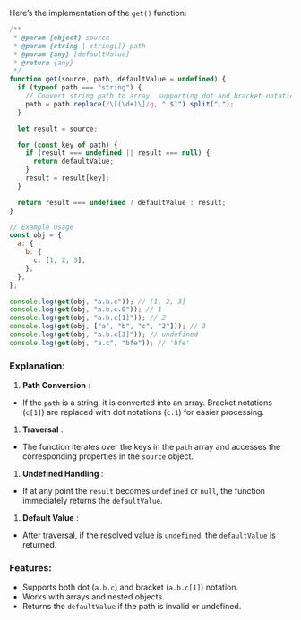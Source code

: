 Here’s the implementation of the `get()` function:

```javascript
/**
 * @param {object} source
 * @param {string | string[]} path
 * @param {any} [defaultValue]
 * @return {any}
 */
function get(source, path, defaultValue = undefined) {
  if (typeof path === "string") {
    // Convert string path to array, supporting dot and bracket notations
    path = path.replace(/\[(\d+)\]/g, ".$1").split(".");
  }

  let result = source;

  for (const key of path) {
    if (result === undefined || result === null) {
      return defaultValue;
    }
    result = result[key];
  }

  return result === undefined ? defaultValue : result;
}

// Example usage
const obj = {
  a: {
    b: {
      c: [1, 2, 3],
    },
  },
};

console.log(get(obj, "a.b.c")); // [1, 2, 3]
console.log(get(obj, "a.b.c.0")); // 1
console.log(get(obj, "a.b.c[1]")); // 2
console.log(get(obj, ["a", "b", "c", "2"])); // 3
console.log(get(obj, "a.b.c[3]")); // undefined
console.log(get(obj, "a.c", "bfe")); // 'bfe'
```

### Explanation:

1. **Path Conversion** :

* If the `path` is a string, it is converted into an array. Bracket notations (`c[1]`) are replaced with dot notations (`c.1`) for easier processing.

1. **Traversal** :

* The function iterates over the keys in the `path` array and accesses the corresponding properties in the `source` object.

1. **Undefined Handling** :

* If at any point the `result` becomes `undefined` or `null`, the function immediately returns the `defaultValue`.

1. **Default Value** :

* After traversal, if the resolved value is `undefined`, the `defaultValue` is returned.

### Features:

* Supports both dot (`a.b.c`) and bracket (`a.b.c[1]`) notation.
* Works with arrays and nested objects.
* Returns the `defaultValue` if the path is invalid or undefined.
